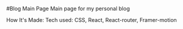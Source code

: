 #Blog Main Page
Main page for my personal blog

How It's Made:
Tech used: CSS, React, React-router, Framer-motion
